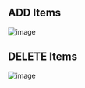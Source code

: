 ## ADD Items 

![image](https://user-images.githubusercontent.com/65382019/129560417-4f08563f-224f-4307-818f-d055eddf6c56.png)

## DELETE Items

![image](https://user-images.githubusercontent.com/65382019/129560487-afd88fc1-a028-42b3-ae05-cab57e9c9417.png)

